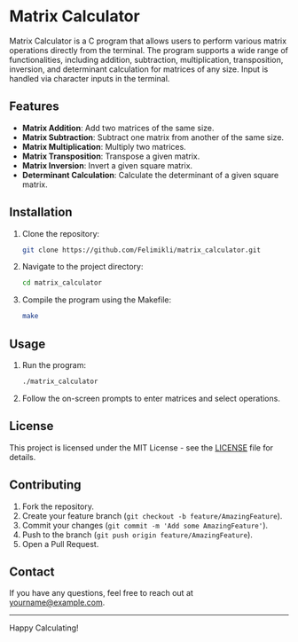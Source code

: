 # Matrix Calculator

Matrix Calculator is a C program that allows users to perform various matrix operations directly from the terminal. The program supports a wide range of functionalities, including addition, subtraction, multiplication, transposition, inversion, and determinant calculation for matrices of any size. Input is handled via character inputs in the terminal.

## Features

- **Matrix Addition**: Add two matrices of the same size.
- **Matrix Subtraction**: Subtract one matrix from another of the same size.
- **Matrix Multiplication**: Multiply two matrices.
- **Matrix Transposition**: Transpose a given matrix.
- **Matrix Inversion**: Invert a given square matrix.
- **Determinant Calculation**: Calculate the determinant of a given square matrix.

## Installation

1. Clone the repository:
    ```sh
    git clone https://github.com/Felimikli/matrix_calculator.git
    ```
2. Navigate to the project directory:
    ```sh
    cd matrix_calculator
    ```
3. Compile the program using the Makefile:
    ```sh
    make
    ```

## Usage

1. Run the program:
    ```sh
    ./matrix_calculator
    ```
2. Follow the on-screen prompts to enter matrices and select operations.


## License

This project is licensed under the MIT License - see the [LICENSE](LICENSE) file for details.

## Contributing

1. Fork the repository.
2. Create your feature branch (`git checkout -b feature/AmazingFeature`).
3. Commit your changes (`git commit -m 'Add some AmazingFeature'`).
4. Push to the branch (`git push origin feature/AmazingFeature`).
5. Open a Pull Request.

## Contact

If you have any questions, feel free to reach out at yourname@example.com.

---

Happy Calculating!
